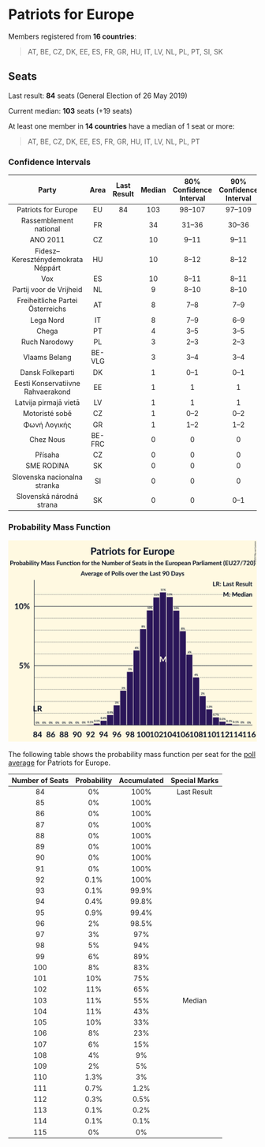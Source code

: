 # Patriots for Europe

Members registered from **16 countries**:

> AT, BE, CZ, DK, EE, ES, FR, GR, HU, IT, LV, NL, PL, PT, SI, SK

## Seats

Last result: **84** seats (General Election of 26 May 2019)

Current median: **103** seats (+19 seats)

At least one member in **14 countries** have a median of 1 seat or more:

> AT, BE, CZ, DK, EE, ES, FR, GR, HU, IT, LV, NL, PL, PT

### Confidence Intervals

| Party | Area | Last Result | Median | 80% Confidence Interval | 90% Confidence Interval | 95% Confidence Interval | 99% Confidence Interval |
|:-----:|:----:|:-----------:|:------:|:-----------------------:|:-----------------------:|:-----------------------:|:-----------------------:|
| Patriots for Europe | EU | 84 | 103 | 98–107 | 97–109 | 96–110 | 94–112 |
| Rassemblement national | FR | | 34 | 31–36 | 30–36 | 30–37 | 29–40 |
| ANO 2011 | CZ | | 10 | 9–11 | 9–11 | 9–11 | 8–11 |
| Fidesz–Kereszténydemokrata Néppárt | HU | | 10 | 8–12 | 8–12 | 8–13 | 8–13 |
| Vox | ES | | 10 | 8–11 | 8–11 | 8–11 | 7–12 |
| Partij voor de Vrijheid | NL | | 9 | 8–10 | 8–10 | 8–10 | 8–11 |
| Freiheitliche Partei Österreichs | AT | | 8 | 7–8 | 7–9 | 6–9 | 6–9 |
| Lega Nord | IT | | 8 | 7–9 | 6–9 | 6–10 | 6–10 |
| Chega | PT | | 4 | 3–5 | 3–5 | 3–5 | 3–6 |
| Ruch Narodowy | PL | | 3 | 2–3 | 2–3 | 2–3 | 1–4 |
| Vlaams Belang | BE-VLG | | 3 | 3–4 | 3–4 | 3–4 | 3–4 |
| Dansk Folkeparti | DK | | 1 | 0–1 | 0–1 | 0–1 | 0–1 |
| Eesti Konservatiivne Rahvaerakond | EE | | 1 | 1 | 1 | 1 | 1 |
| Latvija pirmajā vietā | LV | | 1 | 1 | 1 | 1–2 | 1–2 |
| Motoristé sobě | CZ | | 1 | 0–2 | 0–2 | 0–2 | 0–2 |
| Φωνή Λογικής | GR | | 1 | 1–2 | 1–2 | 1–2 | 1–2 |
| Chez Nous | BE-FRC | | 0 | 0 | 0 | 0 | 0 |
| Přísaha | CZ | | 0 | 0 | 0 | 0–1 | 0–1 |
| SME RODINA | SK | | 0 | 0 | 0 | 0 | 0–1 |
| Slovenska nacionalna stranka | SI | | 0 | 0 | 0 | 0 | 0 |
| Slovenská národná strana | SK | | 0 | 0 | 0–1 | 0–1 | 0–1 |

### Probability Mass Function

![Graph with seats probability mass function not yet produced](average-2025-02-28-seats-pmf-patriotsforeurope.png "Seats Probability Mass Function")

The following table shows the probability mass function per seat for the [poll average](average-2025-02-28.html) for Patriots for Europe.

| Number of Seats | Probability | Accumulated | Special Marks |
|:---------------:|:-----------:|:-----------:|:-------------:|
| 84 | 0% | 100% | Last Result |
| 85 | 0% | 100% |  |
| 86 | 0% | 100% |  |
| 87 | 0% | 100% |  |
| 88 | 0% | 100% |  |
| 89 | 0% | 100% |  |
| 90 | 0% | 100% |  |
| 91 | 0% | 100% |  |
| 92 | 0.1% | 100% |  |
| 93 | 0.1% | 99.9% |  |
| 94 | 0.4% | 99.8% |  |
| 95 | 0.9% | 99.4% |  |
| 96 | 2% | 98.5% |  |
| 97 | 3% | 97% |  |
| 98 | 5% | 94% |  |
| 99 | 6% | 89% |  |
| 100 | 8% | 83% |  |
| 101 | 10% | 75% |  |
| 102 | 11% | 65% |  |
| 103 | 11% | 55% | Median |
| 104 | 11% | 43% |  |
| 105 | 10% | 33% |  |
| 106 | 8% | 23% |  |
| 107 | 6% | 15% |  |
| 108 | 4% | 9% |  |
| 109 | 2% | 5% |  |
| 110 | 1.3% | 3% |  |
| 111 | 0.7% | 1.2% |  |
| 112 | 0.3% | 0.5% |  |
| 113 | 0.1% | 0.2% |  |
| 114 | 0.1% | 0.1% |  |
| 115 | 0% | 0% |  |


